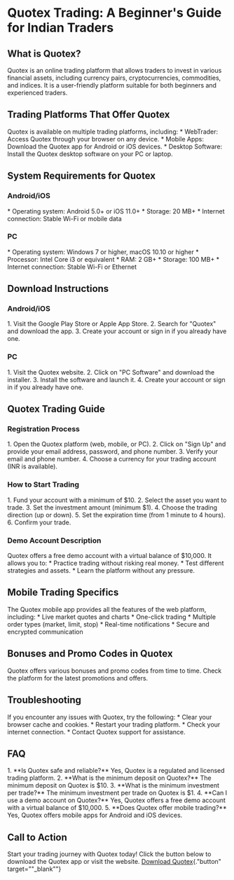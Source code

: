 # Quotex Trading: A Beginner\'s Guide for Indian Traders

## What is Quotex?

Quotex is an online trading platform that allows traders to invest in
various financial assets, including currency pairs, cryptocurrencies,
commodities, and indices. It is a user-friendly platform suitable for
both beginners and experienced traders.

## Trading Platforms That Offer Quotex

Quotex is available on multiple trading platforms, including: \*
WebTrader: Access Quotex through your browser on any device. \* Mobile
Apps: Download the Quotex app for Android or iOS devices. \* Desktop
Software: Install the Quotex desktop software on your PC or laptop.

## System Requirements for Quotex

### Android/iOS

\* Operating system: Android 5.0+ or iOS 11.0+ \* Storage: 20 MB+ \*
Internet connection: Stable Wi-Fi or mobile data

### PC

\* Operating system: Windows 7 or higher, macOS 10.10 or higher \*
Processor: Intel Core i3 or equivalent \* RAM: 2 GB+ \* Storage: 100 MB+
\* Internet connection: Stable Wi-Fi or Ethernet

## Download Instructions

### Android/iOS

1\. Visit the Google Play Store or Apple App Store. 2. Search for
"Quotex" and download the app. 3. Create your account or sign in
if you already have one.

### PC

1\. Visit the Quotex website. 2. Click on "PC Software" and
download the installer. 3. Install the software and launch it. 4. Create
your account or sign in if you already have one.

## Quotex Trading Guide

### Registration Process

1\. Open the Quotex platform (web, mobile, or PC). 2. Click on "Sign
Up" and provide your email address, password, and phone number. 3.
Verify your email and phone number. 4. Choose a currency for your
trading account (INR is available).

### How to Start Trading

1\. Fund your account with a minimum of \$10. 2. Select the asset you
want to trade. 3. Set the investment amount (minimum \$1). 4. Choose the
trading direction (up or down). 5. Set the expiration time (from 1
minute to 4 hours). 6. Confirm your trade.

### Demo Account Description

Quotex offers a free demo account with a virtual balance of \$10,000. It
allows you to: \* Practice trading without risking real money. \* Test
different strategies and assets. \* Learn the platform without any
pressure.

## Mobile Trading Specifics

The Quotex mobile app provides all the features of the web platform,
including: \* Live market quotes and charts \* One-click trading \*
Multiple order types (market, limit, stop) \* Real-time notifications \*
Secure and encrypted communication

## Bonuses and Promo Codes in Quotex

Quotex offers various bonuses and promo codes from time to time. Check
the platform for the latest promotions and offers.

## Troubleshooting

If you encounter any issues with Quotex, try the following: \* Clear
your browser cache and cookies. \* Restart your trading platform. \*
Check your internet connection. \* Contact Quotex support for
assistance.

## FAQ

1\. \*\*Is Quotex safe and reliable?\*\* Yes, Quotex is a regulated and
licensed trading platform. 2. \*\*What is the minimum deposit on
Quotex?\*\* The minimum deposit on Quotex is \$10. 3. \*\*What is the
minimum investment per trade?\*\* The minimum investment per trade on
Quotex is \$1. 4. \*\*Can I use a demo account on Quotex?\*\* Yes,
Quotex offers a free demo account with a virtual balance of \$10,000. 5.
\*\*Does Quotex offer mobile trading?\*\* Yes, Quotex offers mobile apps
for Android and iOS devices.

## Call to Action

Start your trading journey with Quotex today! Click the button below to
download the Quotex app or visit the website. [Download
Quotex](\%22https://traff.sbs/brokerqxlid\%22){."button"
target=""_blank""}

